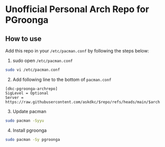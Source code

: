 # Unofficial Personal Arch Repo for PGroonga

## How to use
Add this repo in your `/etc/pacman.conf` by following the steps below:

1. sudo open `/etc/pacman.conf`

``` bash
sudo vi /etc/pacman.conf
```

2. Add following line to the bottom of `pacman.conf`

``` vim
[dkc-pgroonga-archrepo]
SigLevel = Optional
Server = https://raw.githubusercontent.com/askdkc/$repo/refs/heads/main/$arch
```

3. Update pacman

``` bash
sudo pacman -Syyu
```

4. Install pgroonga

``` bash
sudo pacman -Sy pgroonga
```
